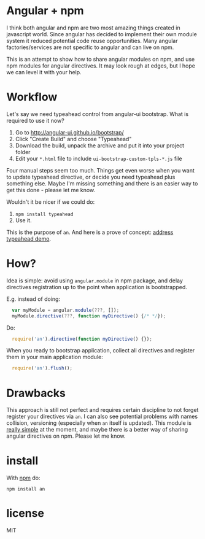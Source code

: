 # Angular + npm

I think both angular and npm are two most amazing things created in javascript world. Since angular has decided to implement their own module system it reduced potential code reuse opportunities. Many angular factories/services are not specific to angular and can live on npm.

This is an attempt to show how to share angular modules on npm, and use npm modules for angular directives. It may look rough at edges, but I hope we can level it with your help.

# Workflow

Let's say we need typeahead control from angular-ui bootstrap. What is required to use it now?

1. Go to http://angular-ui.github.io/bootstrap/
2. Click "Create Build" and choose "Typeahead"
3. Download the build, unpack the archive and put it into your project folder
4. Edit your `*.html` file to include `ui-bootstrap-custom-tpls-*.js` file

Four manual steps seem too much.  Things get even worse when you want to update typeahead directive, or decide you need typeahead plus something else. Maybe I'm missing something and there is an easier way to get this done - please let me know. 

Wouldn't it be nicer if we could do:

1. `npm install typeahead`
2. Use it.

This is the purpose of `an`. And here is a prove of concept: [address typeahead demo](http://anvaka.github.io/typeahead.demo/).

# How?

Idea is simple: avoid using `angular.module` in npm package, and delay directives registration up to the point when application is bootstrapped.

E.g. instead of doing:

``` js
  var myModule = angular.module(???, []);
  myModule.directive(???, function myDirective() {/* */});
```

Do:

``` js
  require('an').directive(function myDirective() {});
```

When you ready to bootstrap application, collect all directives and register them in your main application module:

``` js
  require('an').flush();
```


# Drawbacks

This approach is still not perfect and requires certain discipline to not forget register your directives via `an`. I can also see potential problems with names collision, versioning (especially when `an` itself is updated). This module is [really simple](https://github.com/anvaka/an/blob/master/index.js) at the moment, and maybe there is a better way of sharing angular directives on npm. Please let me know.

# install

With [npm](https://npmjs.org) do:

```
npm install an
```

# license

MIT
